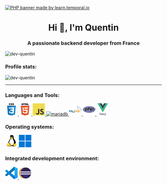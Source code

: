 
<p>
    <a
        href="https://learn.temporal.io/tutorials/php/build-a-recurring-billing-app/"
        target="_blank"
        rel="noreferrer">
        <img
            src="https://learn.temporal.io/assets/images/banner_php-6b22d4e7d2062dc50defc5f46c25c536.png"
            alt="PHP banner made by learn.temporal.io"
        />
    </a>
</p>

<h1 align="center">Hi 👋, I'm Quentin</h1>
<h3 align="center">A passionate backend developer from France</h3>

<p align="left">
    <img
      src="https://komarev.com/ghpvc/?username=dev-quentin&label=Profile%20views&color=0e75b6&style=flat"
      alt="dev-quentin"
    />
</p>

<p>
<img
    src="https://camo.githubusercontent.com/7de37139d0b4c1ce40865e799b446c0e963a3dd8fb68d239707237c40604fa3d/68747470733a2f2f63646e2e6472696262626c652e636f6d2f75736572732f3733303730332f73637265656e73686f74732f363538313234332f6176656e746f2e676966"
    alt=""
    align="right"
    width="250"
/>
</p>
<h3 align="left">Profile stats:</h3>
<p align="left">
    <img
      src="https://github-readme-stats.vercel.app/api/top-langs?username=dev-quentin&show_icons=true&locale=en&layout=compact"
      alt="dev-quentin"
    />
</p>

<hr>

<h3 align="left">Languages and Tools:</h3>
<p align="left">
<a
    href="https://www.w3schools.com/css/"
    target="_blank"
    rel="noreferrer">
    <img
        src="https://raw.githubusercontent.com/devicons/devicon/master/icons/css3/css3-original-wordmark.svg"
        alt="css3"
        width="40"
        height="40"
    />
</a>
<a
    href="https://www.w3.org/html/"
    target="_blank"
    rel="noreferrer">
    <img
        src="https://raw.githubusercontent.com/devicons/devicon/master/icons/html5/html5-original-wordmark.svg"
        alt="html5"
        width="40"
        height="40"
    />
</a>
<a
    href="https://developer.mozilla.org/en-US/docs/Web/JavaScript"
    target="_blank"
    rel="noreferrer">
    <img
        src="https://raw.githubusercontent.com/devicons/devicon/master/icons/javascript/javascript-original.svg"
        alt="javascript"
        width="40"
        height="40"
    />
</a>
<a
    href="https://mariadb.org/"
    target="_blank"
    rel="noreferrer">
    <img
        src="https://www.vectorlogo.zone/logos/mariadb/mariadb-icon.svg"
        alt="mariadb"
        width="40"
        height="40"
    />
</a>
<a
    href="https://www.mysql.com/"
    target="_blank"
    rel="noreferrer">
    <img
        src="https://raw.githubusercontent.com/devicons/devicon/master/icons/mysql/mysql-original-wordmark.svg"
        alt="mysql"
        width="40"
        height="40"
    />
</a>
<a
    href="https://www.php.net"
    target="_blank"
    rel="noreferrer">
    <img
        src="https://raw.githubusercontent.com/devicons/devicon/master/icons/php/php-original.svg"
        alt="php"
        width="40"
        height="40"
    />
</a>
<a
    href="https://vuejs.org/"
    target="_blank"
    rel="noreferrer">
    <img
        src="https://raw.githubusercontent.com/devicons/devicon/master/icons/vuejs/vuejs-original-wordmark.svg"
        alt="vuejs"
        width="40"
        height="40"
    />
</a>
</p>

<h3 align="left">Operating systems:</h3>
<p align="left">
<a
    href="https://www.microsoft.com"
    target="_blank"
    rel="noreferrer">
    <img
        src="https://raw.githubusercontent.com/devicons/devicon/master/icons/linux/linux-original.svg"
        alt="Windows"
        width="40"
        height="40"
    />
</a>
<a
    href="https://www.linux.org/"
    target="_blank"
    rel="noreferrer">
    <img
        src="https://raw.githubusercontent.com/devicons/devicon/master/icons/windows11/windows11-original.svg"
        alt="linux"
        width="40"
        height="40"
    />
</a>
</p>

<h3 align="left">Integrated development environment:</h3>
<p align="left">
<a
    href="https://code.visualstudio.com/"
    target="_blank"
    rel="noreferrer">
    <img
        src="https://raw.githubusercontent.com/devicons/devicon/master/icons/vscode/vscode-original.svg"
        alt="vscode"
        width="40"
        height="40"
    />
</a>
<a
    href="https://www.eclipse.org/downloads/"
    target="_blank"
    rel="noreferrer">
    <img
        src="https://raw.githubusercontent.com/devicons/devicon/master/icons/eclipse/eclipse-original.svg"
        alt="eclipse"
        width="40"
        height="40"
    />
</a>
</p>